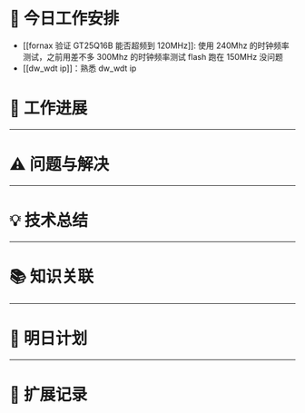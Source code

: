 



# **🔧 今日工作安排**
- [[fornax 验证 GT25Q16B 能否超频到 120MHz]]: 使用 240Mhz 的时钟频率测试，之前用差不多 300Mhz 的时钟频率测试 flash 跑在 150MHz 没问题
- [[dw_wdt ip]]：熟悉 dw_wdt ip


# **📌 工作进展**



---

# **⚠️ 问题与解决**


---

# **💡 技术总结**


---

# **📚 知识关联**


---
# **📌 明日计划**


---

# **💬 扩展记录**




